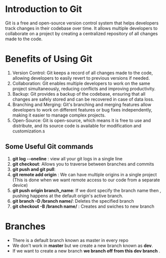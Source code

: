 # Introduction to Git

Git is a free and open-source version control system that helps developers track changes in their codebase over time. It allows multiple developers to collaborate on a project by creating a centralized repository of all changes made to the code.

# Benefits of Using Git

1. Version Control: Git keeps a record of all changes made to the code, allowing developers to easily revert to previous versions if needed.
2. Collaboration: Git enables multiple developers to work on the same project simultaneously, reducing conflicts and improving productivity.
3. Backup: Git provides a backup of the codebase, ensuring that all changes are safely stored and can be recovered in case of data loss.
4. Branching and Merging: Git's branching and merging features allow developers to work on different features or bug fixes independently, making it easier to manage complex projects.
5. Open-Source: Git is open-source, which means it is free to use and distribute, and its source code is available for modification and customization.s
## Some Useful Git commands
1. **git log --oneline** : view all your git logs in a single line 
2. **git checkout**:  Allows you to traverse between branches and commits 
3. **git push and git pull**:
4. **git remote add origin** : We can have multiple origins in a single project (This is done when we want remote access to our code from a separate device)
5. **git push origin branch_name**: If we dont specify the branch name then , pushing happens at the default origin's active branch.
6. **git branch -D /branch name/**: Deletes the specified branch 
7. **git checkout -B /branch name/** : Creates and swiches to new branch 
		


# Branches
- There is a default branch known as master in every repo
- We don't work in **master** but we create a new branch known as **dev**.
- If we want to create a new branch **we branch off from this dev branch** .


